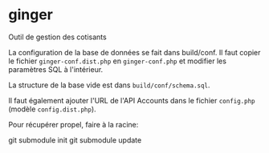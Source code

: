 ginger
======

Outil de gestion des cotisants

La configuration de la base de données se fait dans build/conf. Il faut copier le fichier `ginger-conf.dist.php` en `ginger-conf.php` et modifier les paramètres SQL à l'intérieur.

La structure de la base vide est dans `build/conf/schema.sql`.

Il faut également ajouter l'URL de l'API Accounts dans le fichier `config.php` (modèle `config.dist.php`).

Pour récupérer propel, faire à la racine:

  git submodule init
  git submodule update
